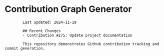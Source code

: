 # Contribution Graph Generator
            
            Last updated: 2024-11-19
            
            ## Recent Changes
            - Contribution #275: Update project documentation
            
            This repository demonstrates GitHub contribution tracking and commit generation.
        